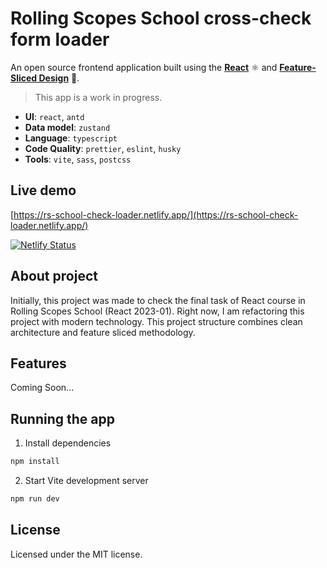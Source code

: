 # Rolling Scopes School cross-check form loader

An open source frontend application built using the **[React](https://react.dev/)** ⚛️ and **[Feature-Sliced Design](https://feature-sliced.design/)** 🍰.

> This app is a work in progress.

- **UI**: `react`, `antd`
- **Data model**: `zustand`
- **Language**: `typescript` 
- **Code Quality**: `prettier`, `eslint`, `husky`
- **Tools**: `vite`, `sass`, `postcss`

## Live demo

[https://rs-school-check-loader.netlify.app/](https://rs-school-check-loader.netlify.app/)

[![Netlify Status](https://api.netlify.com/api/v1/badges/662b692e-101d-4e44-9ad8-cd0b307e9a56/deploy-status)](https://app.netlify.com/sites/rs-school-check-loader/deploys)

## About project

Initially, this project was made to check the final task of React course in Rolling Scopes School (React 2023-01).
Right now, I am refactoring this project with modern technology. This project structure combines clean architecture and feature sliced methodology.

## Features

Coming Soon...

## Running the app

1. Install dependencies

```bash
npm install
```

2. Start Vite development server

```bash
npm run dev
```

## License

Licensed under the MIT license.
